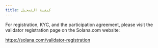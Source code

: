 ```yaml
---
title: كيفية التسجيل
---
```


For registration, KYC, and the participation agreement, please visit the validator registration page on the Solana.com website:

https://solana.com/validator-registration
